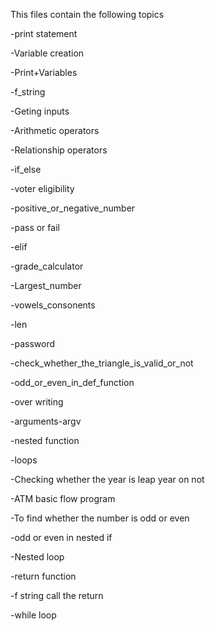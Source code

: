 This files contain the following topics 

-print statement

-Variable creation

-Print+Variables

-f_string

-Geting inputs

-Arithmetic operators 

-Relationship operators 

-if_else

-voter eligibility

-positive_or_negative_number

-pass or fail

-elif

-grade_calculator

-Largest_number

-vowels_consonents

-len

-password

-check_whether_the_triangle_is_valid_or_not

-odd_or_even_in_def_function

-over writing

-arguments-argv

-nested function 

-loops

-Checking whether the year is leap year on not

-ATM basic flow program

-To find whether the number is odd or even

-odd or even in nested if

-Nested loop

-return function

-f string call the return

-while loop
